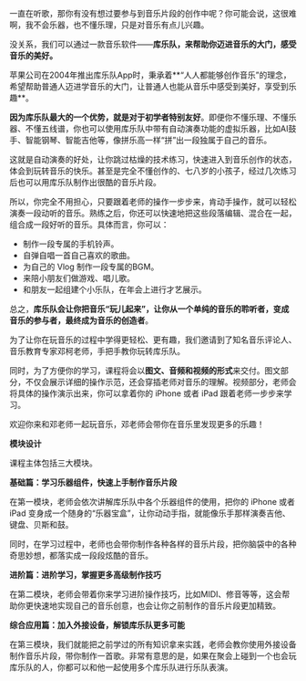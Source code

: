 一直在听歌，那你有没有想过要参与到音乐片段的创作中呢？你可能会说，这很难啊，我不会乐器，也不懂乐理，只是对音乐有点儿兴趣。

没关系，我们可以通过一款音乐软件——**库乐队，来帮助你迈进音乐的大门，感受音乐的美好。**

苹果公司在2004年推出库乐队App时，秉承着**“人人都能够创作音乐”的理念，希望帮助普通人迈进学音乐的大门，让普通人也能从音乐中感受到美好，享受到乐趣**。

**因为库乐队最大的一个优势，就是对于初学者特别友好**。即便你不懂乐理、不懂乐器、不懂五线谱，你也可以使用库乐队中带有自动演奏功能的虚拟乐器，比如AI鼓手、智能钢琴、智能吉他等，像拼乐高一样“拼”出一段独属于自己的音乐。

这就是自动演奏的好处，让你跳过枯燥的技术练习，快速进入到音乐创作的状态，体会到玩转音乐的快乐。甚至是完全不懂创作的、七八岁的小孩子，经过几次练习后也可以用库乐队制作出很酷的音乐片段。

所以，你完全不用担心，只要跟着老师的操作一步步来，肯动手操作，就可以轻松演奏一段动听的音乐。熟练之后，你还可以快速地把这些段落编辑、混合在一起，组合成一段好听的音乐。具体而言，你可以：

- 制作一段专属的手机铃声。
- 自弹自唱一首自己喜欢的歌曲。
- 为自己的 Vlog 制作一段专属的BGM。
- 来陪小朋友们做游戏、唱儿歌。
- 和朋友一起组建个小乐队，在年会上进行才艺展示。

总之，**库乐队会让你把音乐“玩儿起来”，让你从一个单纯的音乐的聆听者，变成音乐的参与者，最终成为音乐的创造者**。

为了让你在玩音乐的过程中学得更轻松、更有趣，我们邀请到了知名音乐评论人、音乐教育专家邓柯老师，手把手教你玩转库乐队。

同时，为了方便你的学习，课程将会以**图文、音频和视频的形式**来交付。图文部分，不仅会展示详细的操作示范，还会穿插老师对音乐的理解。视频部分，老师会将具体的操作演示出来，你可以拿着你的 iPhone 或者 iPad 跟着老师一步步来学习。

欢迎你来和邓老师一起玩音乐，邓老师会带你在音乐里发现更多的乐趣！

**模块设计**

课程主体包括三大模块。

**基础篇：学习乐器组件，快速上手制作音乐片段**

在第一模块，老师会依次讲解库乐队中各个乐器组件的使用，把你的 iPhone 或者 iPad 变身成一个随身的“乐器宝盒”，让你动动手指，就能像乐手那样演奏吉他、键盘、贝斯和鼓。

同时，在学习过程中，老师也会带你制作各种各样的音乐片段，把你脑袋中的各种奇思妙想，都落实成一段段炫酷的音乐。

**进阶篇：进阶学习，掌握更多高级制作技巧**

在第二模块，老师会带着你来学习进阶操作技巧，比如MIDI、修音等等，这会帮助你更快速地实现自己的音乐创意，也会让你之前制作的音乐片段更加精致。

**综合应用篇：加入外接设备，解锁库乐队更多可能**

在第三模块，我们就能把之前学过的所有知识拿来实践，老师会教你使用外接设备制作音乐片段，带你制作一首歌。非常有意思的是，如果在聚会上碰到一个也会玩库乐队的人，你都可以和他一起使用多个库乐队进行乐队表演。